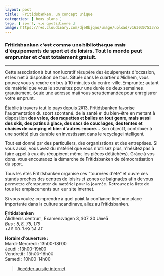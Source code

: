 ```yaml
---
layout: post
title:  Fritidsbanken, un concept unique
categories: [ bons plans ]
tags: [ sport, vie quotidienne ]
image: https://res.cloudinary.com/dje8bjqno/image/upload/v1630307533/compressed/Fritidsbanken-emprunter-materiel-de-sport.jpg "fritidsbanken-la-bibliothèque-du-sport"
---
```

<h3>Fritidsbanken c'est comme une bibliothèque mais d'équipements de sport et de loisirs. Tout le monde peut emprunter et c'est totalement gratuit.</h3>

*********************

Cette association à but non lucratif récupère des équipements d'occasion, et les met à disposition de tous. Située dans le quartier d'Ålidhem, vous pouvez vous y rendre en bus à 10 minutes du centre-ville. Empruntez autant de matériel que vous le souhaitez pour une durée de deux semaines, gratuitement. Seule une adresse mail vous sera demandée pour enregistrer votre emprunt. 

Établie à travers tout le pays depuis 2013, Fritidsbanken favorise l'augmentation du sport spontané, de la santé et du bien-être en mettant à disposition **des vélos, des raquettes et balles en tout genre, mais aussi des skis, des patins à glace, des sacs de couchages, des tentes et chaises de camping et bien d'autres encore...** Son objectif, contribuer à une société plus durable en investissant dans le recyclage intelligent. 

Tout est donné par des particuliers, des organisations et des entreprises. Si vous aussi, vous avez du matériel que vous n'utilisez plus, n'hésitez pas à faire appel à eux (ils récupèrent même les pièces détâchées). Grâce à vos dons, vous  encouragez la démarche de Fritidsbanken de démocratisation du sport. 

Tous les étés Fritidsbanken organise des "tournées d'été" et ouvre des stands proches des centres de loisirs et zones de baignades afin de vous permettre d'emprunter du matériel pour la journée. Retrouvez la liste de tous les emplacements sur leur site internet. 

Si vous voulez comprendre à quel point la confiance tient une place importante dans la culture scandinave, allez au Fritidsbanken.  

**Fritidsbanken**  
Ålidhems centrum, Examensvägen 3, 907 30 Umeå  
*Bus : 5, 8, 75, 179*  
+46 90-349 34 47  

**Horaire d'ouverture :**  
Mardi-Mercredi : 13h00-18h00  
Jeudi : 13h00-19h00  
Vendredi : 13h00-16h00  
Samedi : 10h00-14h00  

><a href="https://www.fritidsbanken.se/fritidsbank/umea/" target="_blank">Accéder au site internet</a>







